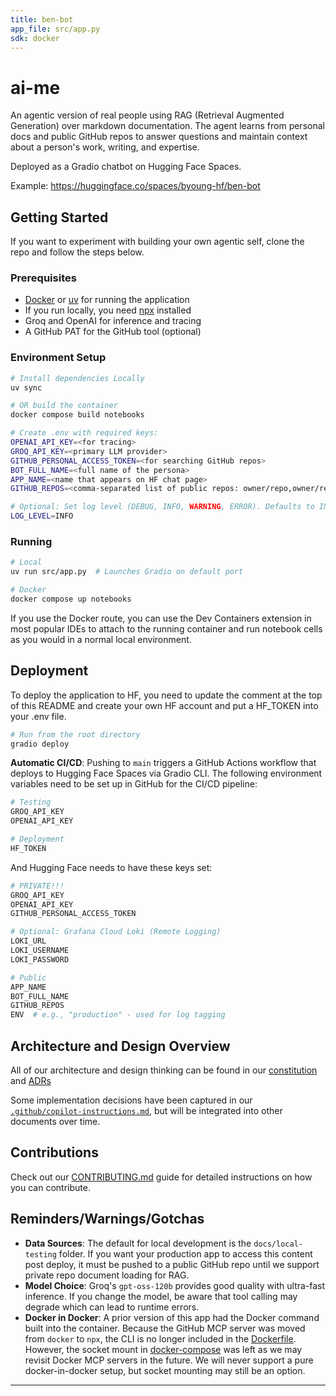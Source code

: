 ```yaml
---
title: ben-bot
app_file: src/app.py
sdk: docker
---
```

# ai-me

An agentic version of real people using RAG (Retrieval Augmented Generation) over markdown documentation. The agent learns from personal docs and public GitHub repos to answer questions and maintain context about a person's work, writing, and expertise.

Deployed as a Gradio chatbot on Hugging Face Spaces.

Example: https://huggingface.co/spaces/byoung-hf/ben-bot

## Getting Started

If you want to experiment with building your own agentic self, clone the repo and follow the steps below.

### Prerequisites

- [Docker](https://docs.docker.com/engine/install/) or [uv](https://docs.astral.sh/uv/getting-started/installation/) for running the application
- If you run locally, you need [npx](https://docs.npmjs.com/downloading-and-installing-node-js-and-npm) installed
- Groq and OpenAI for inference and tracing
- A GitHub PAT for the GitHub tool (optional)

### Environment Setup

```bash
# Install dependencies Locally
uv sync

# OR build the container
docker compose build notebooks

# Create .env with required keys:
OPENAI_API_KEY=<for tracing>
GROQ_API_KEY=<primary LLM provider>
GITHUB_PERSONAL_ACCESS_TOKEN=<for searching GitHub repos>
BOT_FULL_NAME=<full name of the persona>
APP_NAME=<name that appears on HF chat page>
GITHUB_REPOS=<comma-separated list of public repos: owner/repo,owner/repo with md files to be ingested by RAG>

# Optional: Set log level (DEBUG, INFO, WARNING, ERROR). Defaults to INFO.
LOG_LEVEL=INFO
```

### Running

```bash
# Local
uv run src/app.py  # Launches Gradio on default port

# Docker
docker compose up notebooks
```

If you use the Docker route, you can use the Dev Containers extension in most popular IDEs to attach to the running container and run notebook cells as you would in a normal local environment.


## Deployment

To deploy the application to HF, you need to update the comment at the top of this README and create your own HF account and put a HF_TOKEN into your .env file.

```bash
# Run from the root directory
gradio deploy
```

**Automatic CI/CD**: Pushing to `main` triggers a GitHub Actions workflow that deploys to Hugging Face Spaces via Gradio CLI. The following environment variables need to be set up in GitHub for the CI/CD pipeline:

```bash
# Testing 
GROQ_API_KEY
OPENAI_API_KEY

# Deployment
HF_TOKEN
```

And Hugging Face needs to have these keys set:

```bash
# PRIVATE!!!
GROQ_API_KEY
OPENAI_API_KEY
GITHUB_PERSONAL_ACCESS_TOKEN

# Optional: Grafana Cloud Loki (Remote Logging)
LOKI_URL
LOKI_USERNAME
LOKI_PASSWORD

# Public
APP_NAME
BOT_FULL_NAME
GITHUB_REPOS
ENV  # e.g., "production" - used for log tagging
```

## Architecture and Design Overview

All of our architecture and design thinking can be found in our [constitution](/.specify/memory/constitution.md) and [ADRs](/architecture/adrs/)

Some implementation decisions have been captured in our [`.github/copilot-instructions.md`](.github/copilot-instructions.md), but will be integrated into other documents over time.

## Contributions

Check out our [CONTRIBUTING.md](/CONTRIBUTING.md) guide for detailed instructions on how you can contribute.

## Reminders/Warnings/Gotchas
- **Data Sources**: The default for local development is the `docs/local-testing` folder. If you want your production app to access this content post deploy, it must be pushed to a public GitHub repo until we support private repo document loading for RAG.
- **Model Choice**: Groq's `gpt-oss-120b` provides good quality with ultra-fast inference. If you change the model, be aware that tool calling may degrade which can lead to runtime errors.
- **Docker in Docker**: A prior version of this app had the Docker command built into the container. Because the GitHub MCP server was moved from `docker` to `npx`, the CLI is no longer included in the [Dockerfile](Dockerfile). However, the socket mount in [docker-compose](docker-compose.yaml) was left as we may revisit Docker MCP servers in the future. We will never support a pure docker-in-docker setup, but socket mounting may still be an option.

---
